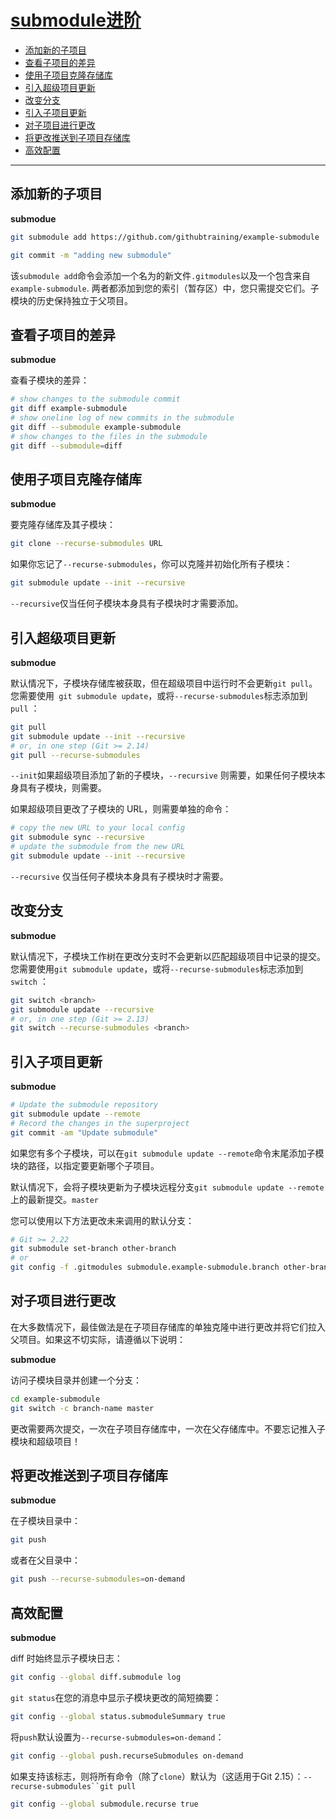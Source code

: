 # [submodule进阶](https://training.github.com/downloads/submodule-vs-subtree-cheat-sheet/)

-   [添加新的子项目](#添加新的子项目)
-   [查看子项目的差异](#查看子项目的差异)
-   [使用子项目克隆存储库](#使用子项目克隆存储库)
-   [引入超级项目更新](#引入超级项目更新)
-   [改变分支](#改变分支)
-   [引入子项目更新](#引入子项目更新)
-   [对子项目进行更改](#对子项目进行更改)
-   [将更改推送到子项目存储库](#将更改推送到子项目存储库)
-   [高效配置](#高效配置)

------

## 添加新的子项目

**submodue**

```bash
git submodule add https://github.com/githubtraining/example-submodule

git commit -m "adding new submodule"
```

该`submodule add`命令会添加一个名为的新文件`.gitmodules`以及一个包含来自`example-submodule`. 两者都添加到您的索引（暂存区）中，您只需提交它们。子模块的历史保持独立于父项目。

## 查看子项目的差异

**submodue**

查看子模块的差异：

```bash
# show changes to the submodule commit
git diff example-submodule
# show oneline log of new commits in the submodule
git diff --submodule example-submodule
# show changes to the files in the submodule
git diff --submodule=diff
```

## 使用子项目克隆存储库

**submodue**

要克隆存储库及其子模块：

```bash
git clone --recurse-submodules URL
```

如果你忘记了`--recurse-submodules`，你可以克隆并初始化所有子模块：

```bash
git submodule update --init --recursive
```

`--recursive`仅当任何子模块本身具有子模块时才需要添加。

## 引入超级项目更新

**submodue**

默认情况下，子模块存储库被获取，但在超级项目中运行时不会更新`git pull`。您需要使用` git submodule update`，或将`--recurse-submodules`标志添加到`pull` ：

```bash
git pull
git submodule update --init --recursive
# or, in one step (Git >= 2.14)
git pull --recurse-submodules
```

`--init`如果超级项目添加了新的子模块，`--recursive` 则需要，如果任何子模块本身具有子模块，则需要。

如果超级项目更改了子模块的 URL，则需要单独的命令：

```bash
# copy the new URL to your local config
git submodule sync --recursive
# update the submodule from the new URL
git submodule update --init --recursive
```

`--recursive` 仅当任何子模块本身具有子模块时才需要。

## 改变分支

**submodue**

默认情况下，子模块工作树在更改分支时不会更新以匹配超级项目中记录的提交。您需要使用`git submodule update`，或将`--recurse-submodules`标志添加到`switch` ：

```bash
git switch <branch>
git submodule update --recursive
# or, in one step (Git >= 2.13)
git switch --recurse-submodules <branch>
```

## 引入子项目更新

**submodue**

```bash
# Update the submodule repository
git submodule update --remote
# Record the changes in the superproject
git commit -am "Update submodule"
```

如果您有多个子模块，可以在`git submodule update --remote`命令末尾添加子模块的路径，以指定要更新哪个子项目。

默认情况下，会将子模块更新为子模块远程分支`git submodule update --remote`上的最新提交。`master`

您可以使用以下方法更改未来调用的默认分支：

```bash
# Git >= 2.22
git submodule set-branch other-branch
# or
git config -f .gitmodules submodule.example-submodule.branch other-branch
```

## 对子项目进行更改

在大多数情况下，最佳做法是在子项目存储库的单独克隆中进行更改并将它们拉入父项目。如果这不切实际，请遵循以下说明：

**submodue**

访问子模块目录并创建一个分支：

```bash
cd example-submodule
git switch -c branch-name master
```

更改需要两次提交，一次在子项目存储库中，一次在父存储库中。不要忘记推入子模块和超级项目！

## 将更改推送到子项目存储库

**submodue**

在子模块目录中：

```bash
git push
```

或者在父目录中：

```bash
git push --recurse-submodules=on-demand
```

## 高效配置

**submodue**

diff 时始终显示子模块日志：

```bash
git config --global diff.submodule log
```

`git status`在您的消息中显示子模块更改的简短摘要：

```bash
git config --global status.submoduleSummary true
```

将`push`默认设置为`--recurse-submodules=on-demand`：

```bash
git config --global push.recurseSubmodules on-demand
```

如果支持该标志，则将所有命令（除了`clone`）默认为（这适用于Git 2.15）：`--recurse-submodules``git pull`

```bash
git config --global submodule.recurse true
```